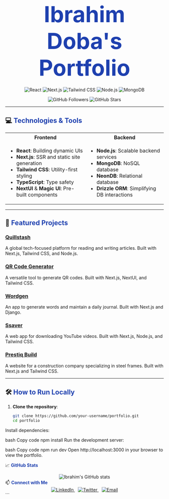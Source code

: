 # <div align="center" style="font-size: 2.5em; font-weight: bold; color: #1e40af;">Ibrahim Doba's Portfolio</div>

<p align="center">
  <img src="https://img.shields.io/badge/Frontend-React-61DAFB?style=for-the-badge&logo=react" alt="React">
  <img src="https://img.shields.io/badge/Frontend-Next.js-000000?style=for-the-badge&logo=nextdotjs" alt="Next.js">
  <img src="https://img.shields.io/badge/Styling-Tailwind_CSS-38B2AC?style=for-the-badge&logo=tailwind-css" alt="Tailwind CSS">
  <img src="https://img.shields.io/badge/Backend-Node.js-43853D?style=for-the-badge&logo=nodedotjs" alt="Node.js">
  <img src="https://img.shields.io/badge/Database-MongoDB-47A248?style=for-the-badge&logo=mongodb" alt="MongoDB">
</p>

<div align="center">
  <img src="https://img.shields.io/github/followers/your-username?style=social" alt="GitHub Followers">
  <img src="https://img.shields.io/github/stars/your-username?style=social" alt="GitHub Stars">
</div>

---

## 💻 <span style="color: #1e40af; font-weight: bold;">Technologies & Tools</span>

<table>
  <tr>
    <th>Frontend</th>
    <th>Backend</th>
  </tr>
  <tr>
    <td>
      <ul>
        <li><strong>React</strong>: Building dynamic UIs</li>
        <li><strong>Next.js</strong>: SSR and static site generation</li>
        <li><strong>Tailwind CSS</strong>: Utility-first styling</li>
        <li><strong>TypeScript</strong>: Type safety</li>
        <li><strong>NextUI</strong> & <strong>Magic UI</strong>: Pre-built components</li>
      </ul>
    </td>
    <td>
      <ul>
        <li><strong>Node.js</strong>: Scalable backend services</li>
        <li><strong>MongoDB</strong>: NoSQL database</li>
        <li><strong>NeonDB</strong>: Relational database</li>
        <li><strong>Drizzle ORM</strong>: Simplifying DB interactions</li>
      </ul>
    </td>
  </tr>
</table>

---

## 🌟 <span style="color: #1e40af; font-weight: bold;">Featured Projects</span>

### [Quillstash](https://quillstash.com)
A global tech-focused platform for reading and writing articles. Built with Next.js, Tailwind CSS, and Node.js.

### [QR Code Generator](#)
A versatile tool to generate QR codes. Built with Next.js, NextUI, and Tailwind CSS.

### [Wordgen](#)
An app to generate words and maintain a daily journal. Built with Next.js and Django.

### [Ssaver](#)
A web app for downloading YouTube videos. Built with Next.js, Node.js, and Tailwind CSS.

### [Prestiq Build](#)
A website for a construction company specializing in steel frames. Built with Next.js and Tailwind CSS.

---

## 🛠️ <span style="color: #1e40af; font-weight: bold;">How to Run Locally</span>

1. **Clone the repository**:
   ```bash
   git clone https://github.com/your-username/portfolio.git
   cd portfolio
Install dependencies:

bash
Copy code
npm install
Run the development server:

bash
Copy code
npm run dev
Open http://localhost:3000 in your browser to view the portfolio.

📈 <span style="color: #1e40af; font-weight: bold;">GitHub Stats</span>
<div align="center"> <img src="https://github-readme-stats.vercel.app/api?username=your-username&show_icons=true&theme=radical" alt="Ibrahim's GitHub stats"> </div>
📫 <span style="color: #1e40af; font-weight: bold;">Connect with Me</span>
<div align="center"> <a href="https://www.linkedin.com/in/ibrahimdoba" style="margin-right: 10px;"> <img src="https://img.shields.io/badge/LinkedIn-0A66C2?style=for-the-badge&logo=linkedin&logoColor=white" alt="LinkedIn"> </a> <a href="https://twitter.com/your-twitter-handle" style="margin-right: 10px;"> <img src="https://img.shields.io/badge/Twitter-1DA1F2?style=for-the-badge&logo=twitter&logoColor=white" alt="Twitter"> </a> <a href="mailto:your-email@example.com"> <img src="https://img.shields.io/badge/Email-D14836?style=for-the-badge&logo=gmail&logoColor=white" alt="Email"> </a> </div> ```

